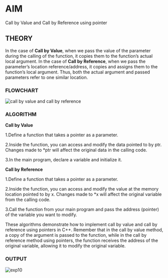 # **AIM**
Call by Value and Call by Reference using pointer 

## **THEORY**
In the case of **Call by Value**, when we pass the value of the parameter during the calling of the function, it copies them to the function’s actual local argument.
In the case of **Call by Reference**, when we pass the parameter’s location reference/address, it copies and assigns them to the function’s local argument. Thus, both the actual argument and passed parameters refer to one similar location.

### **FLOWCHART**
![call by value and call by reference](https://github.com/Purvansha022609/Pointer-Operations/assets/139473344/dbae44b3-eb56-47cf-9fc7-66024e27648a)

### **ALGORITHM**

**Call by Value**

1.Define a function that takes a pointer as a parameter.

2.Inside the function, you can access and modify the data pointed to by ptr. Changes made to *ptr will affect the original data in the calling code.

3.In the main program, declare a variable and initialize it.

**Call by Reference**

1.Define a function that takes a pointer as a parameter.

2.Inside the function, you can access and modify the value at the memory location pointed to by x. Changes made to *x will affect the original variable from the calling code.

3.Call the function from your main program and pass the address (pointer) of the variable you want to modify.

These algorithms demonstrate how to implement call by value and call by reference using pointers in C++. Remember that in the call by value method, a copy of the argument is passed to the function, while in the call by reference method using pointers, the function receives the address of the original variable, allowing it to modify the original variable.

### **OUTPUT**

![exp10](https://github.com/Purvansha022609/Pointer-Operations/assets/139473344/1fc4ef84-14d5-410a-b778-8c36c5f54155)
